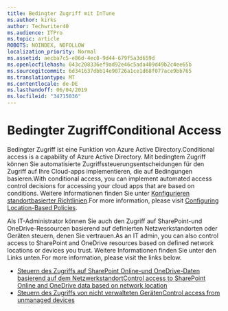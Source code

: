 ```yaml
---
title: Bedingter Zugriff mit InTune
ms.author: kirks
author: Techwriter40
ms.audience: ITPro
ms.topic: article
ROBOTS: NOINDEX, NOFOLLOW
localization_priority: Normal
ms.assetid: aecba7c5-e86d-4ec8-9d44-679f5a3d659d
ms.openlocfilehash: 043c208336ef9ad92e46c5ada409d49b2c4ee65b
ms.sourcegitcommit: 6d341637dbb14e90726a1ce1d68f077ace9bb765
ms.translationtype: MT
ms.contentlocale: de-DE
ms.lasthandoff: 06/04/2019
ms.locfileid: "34715036"
---
```

# <a name="conditional-access"></a><span data-ttu-id="bf67a-102">Bedingter Zugriff</span><span class="sxs-lookup"><span data-stu-id="bf67a-102">Conditional Access</span></span>

<p><span data-ttu-id="bf67a-103">Bedingter Zugriff ist eine Funktion von Azure Active Directory.</span><span class="sxs-lookup"><span data-stu-id="bf67a-103">Conditional access is a capability of Azure Active Directory.</span></span> <span data-ttu-id="bf67a-104">Mit bedingtem Zugriff können Sie automatisierte Zugriffssteuerungsentscheidungen für den Zugriff auf Ihre Cloud-apps implementieren, die auf Bedingungen basieren.</span><span class="sxs-lookup"><span data-stu-id="bf67a-104">With conditional access, you can implement automated access control decisions for accessing your cloud apps that are based on conditions.</span></span> <span data-ttu-id="bf67a-105">Weitere Informationen finden Sie unter <a href="https://docs.microsoft.com/en-us/azure/active-directory/conditional-access/overview">Konfigurieren standortbasierter Richtlinien</a>.</span><span class="sxs-lookup"><span data-stu-id="bf67a-105">For more information, please visit <a href="https://docs.microsoft.com/en-us/azure/active-directory/conditional-access/overview">Configuring Location-Based Policies</a>.</span></span></p> <p><span data-ttu-id="bf67a-106">Als IT-Administrator können Sie auch den Zugriff auf SharePoint-und OneDrive-Ressourcen basierend auf definierten Netzwerkstandorten oder Geräten steuern, denen Sie vertrauen.</span><span class="sxs-lookup"><span data-stu-id="bf67a-106">As an IT admin, you can also control access to SharePoint and OneDrive resources based on defined network locations or devices you trust.</span></span> <span data-ttu-id="bf67a-107">Weitere Informationen finden Sie unter den Links unten.</span><span class="sxs-lookup"><span data-stu-id="bf67a-107">For more information, please visit the links below.</span></span></p> <ul> <li><span data-ttu-id="bf67a-108"><a href="https://docs.microsoft.com/en-us/sharepoint/control-access-based-on-network-location">Steuern des Zugriffs auf SharePoint Online-und OneDrive-Daten basierend auf dem Netzwerkstandort</a></span><span class="sxs-lookup"><span data-stu-id="bf67a-108"><a href="https://docs.microsoft.com/en-us/sharepoint/control-access-based-on-network-location">Control access to SharePoint Online and OneDrive data based on network location</a></span></span></li> <li><span data-ttu-id="bf67a-109"><a href="https://docs.microsoft.com/en-us/sharepoint/control-access-from-unmanaged-devices">Steuern des Zugriffs von nicht verwalteten Geräten</a></span><span class="sxs-lookup"><span data-stu-id="bf67a-109"><a href="https://docs.microsoft.com/en-us/sharepoint/control-access-from-unmanaged-devices">Control access from unmanaged devices</a></span></span></li> </ul>

